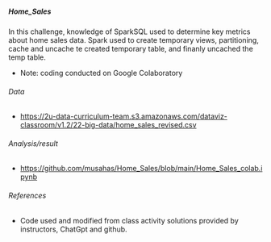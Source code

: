 ##### Home_Sales
In this challenge, knowledge of SparkSQL used to determine key metrics about home sales data. Spark used to create temporary views, partitioning, cache and uncache te created temporary table, and finanly uncached the temp table.

- Note: coding conducted on Google Colaboratory

###### Data
- https://2u-data-curriculum-team.s3.amazonaws.com/dataviz-classroom/v1.2/22-big-data/home_sales_revised.csv

###### Analysis/result
-  https://github.com/musahas/Home_Sales/blob/main/Home_Sales_colab.ipynb

###### References 
- Code used and modified from class activity solutions provided by instructors, ChatGpt and github.  
